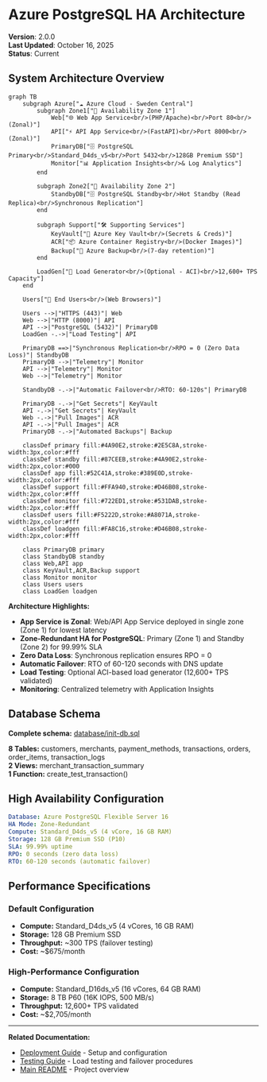 # Azure PostgreSQL HA Architecture

**Version**: 2.0.0  
**Last Updated**: October 16, 2025  
**Status**: Current

## System Architecture Overview

```mermaid
graph TB
    subgraph Azure["☁️ Azure Cloud - Sweden Central"]
        subgraph Zone1["🔵 Availability Zone 1"]
            Web["🌐 Web App Service<br/>(PHP/Apache)<br/>Port 80<br/>(Zonal)"]
            API["⚡ API App Service<br/>(FastAPI)<br/>Port 8000<br/>(Zonal)"]
            PrimaryDB["🗄️ PostgreSQL Primary<br/>Standard_D4ds_v5<br/>Port 5432<br/>128GB Premium SSD"]
            Monitor["📊 Application Insights<br/>& Log Analytics"]
        end
        
        subgraph Zone2["🔷 Availability Zone 2"]
            StandbyDB["🗄️ PostgreSQL Standby<br/>Hot Standby (Read Replica)<br/>Synchronous Replication"]
        end
        
        subgraph Support["🛠️ Supporting Services"]
            KeyVault["🔐 Azure Key Vault<br/>(Secrets & Creds)"]
            ACR["📦 Azure Container Registry<br/>(Docker Images)"]
            Backup["💾 Azure Backup<br/>(7-day retention)"]
        end
        
        LoadGen["🔄 Load Generator<br/>(Optional - ACI)<br/>12,600+ TPS Capacity"]
    end
    
    Users["👥 End Users<br/>(Web Browsers)"]
    
    Users -->|"HTTPS (443)"| Web
    Web -->|"HTTP (8000)"| API
    API -->|"PostgreSQL (5432)"| PrimaryDB
    LoadGen -.->|"Load Testing"| API
    
    PrimaryDB ==>|"Synchronous Replication<br/>RPO = 0 (Zero Data Loss)"| StandbyDB
    PrimaryDB -->|"Telemetry"| Monitor
    API -->|"Telemetry"| Monitor
    Web -->|"Telemetry"| Monitor
    
    StandbyDB -.->|"Automatic Failover<br/>RTO: 60-120s"| PrimaryDB
    
    PrimaryDB -.->|"Get Secrets"| KeyVault
    API -.->|"Get Secrets"| KeyVault
    Web -.->|"Pull Images"| ACR
    API -.->|"Pull Images"| ACR
    PrimaryDB -.->|"Automated Backups"| Backup
    
    classDef primary fill:#4A90E2,stroke:#2E5C8A,stroke-width:3px,color:#fff
    classDef standby fill:#87CEEB,stroke:#4A90E2,stroke-width:2px,color:#000
    classDef app fill:#52C41A,stroke:#389E0D,stroke-width:2px,color:#fff
    classDef support fill:#FFA940,stroke:#D46B08,stroke-width:2px,color:#fff
    classDef monitor fill:#722ED1,stroke:#531DAB,stroke-width:2px,color:#fff
    classDef users fill:#F5222D,stroke:#A8071A,stroke-width:2px,color:#fff
    classDef loadgen fill:#FA8C16,stroke:#D46B08,stroke-width:2px,color:#fff
    
    class PrimaryDB primary
    class StandbyDB standby
    class Web,API app
    class KeyVault,ACR,Backup support
    class Monitor monitor
    class Users users
    class LoadGen loadgen
```

**Architecture Highlights:**
- **App Service is Zonal**: Web/API App Service deployed in single zone (Zone 1) for lowest latency
- **Zone-Redundant HA for PostgreSQL**: Primary (Zone 1) and Standby (Zone 2) for 99.99% SLA
- **Zero Data Loss**: Synchronous replication ensures RPO = 0
- **Automatic Failover**: RTO of 60-120 seconds with DNS update
- **Load Testing**: Optional ACI-based load generator (12,600+ TPS validated)
- **Monitoring**: Centralized telemetry with Application Insights

## Database Schema

**Complete schema:** [database/init-db.sql](../database/init-db.sql)

**8 Tables:** customers, merchants, payment_methods, transactions, orders, order_items, transaction_logs  
**2 Views:** merchant_transaction_summary  
**1 Function:** create_test_transaction()

## High Availability Configuration

```yaml
Database: Azure PostgreSQL Flexible Server 16
HA Mode: Zone-Redundant
Compute: Standard_D4ds_v5 (4 vCore, 16 GB RAM)
Storage: 128 GB Premium SSD (P10)
SLA: 99.99% uptime
RPO: 0 seconds (zero data loss)
RTO: 60-120 seconds (automatic failover)
```

## Performance Specifications

### Default Configuration
- **Compute:** Standard_D4ds_v5 (4 vCores, 16 GB RAM)
- **Storage:** 128 GB Premium SSD
- **Throughput:** ~300 TPS (failover testing)
- **Cost:** ~$675/month

### High-Performance Configuration  
- **Compute:** Standard_D16ds_v5 (16 vCores, 64 GB RAM)
- **Storage:** 8 TB P60 (16K IOPS, 500 MB/s)
- **Throughput:** 12,600+ TPS validated
- **Cost:** ~$2,705/month

---

**Related Documentation:**
- [Deployment Guide](deployment-guide.md) - Setup and configuration
- [Testing Guide](testing-guide.md) - Load testing and failover procedures
- [Main README](../README.md) - Project overview